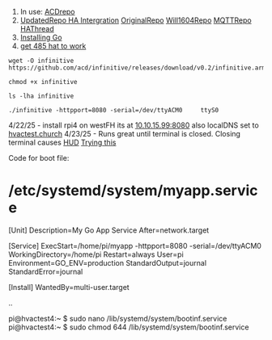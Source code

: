 1. In use: [ACDrepo](https://github.com/acd/infinitive)
2. [UpdatedRepo HA Intergration](https://github.com/gogades/hass-infinitive/tree/master)
  [OriginalRepo](https://github.com/mww012/ha_customcomponents) [Will1604Repo](https://github.com/Will1604/infinitive)
  [MQTTRepo](https://github.com/lurgh/infinitive)
  [HAThread](https://community.home-assistant.io/t/carrier-bryant-infinitive-integration/119578/22)
3. [Installing Go](https://www.e-tinkers.com/2019/06/better-way-to-install-golang-go-on-raspberry-pi/)
4. [get 485 hat to work](https://forum.openmarine.net/showthread.php?tid=4534)

```
wget -O infinitive https://github.com/acd/infinitive/releases/download/v0.2/infinitive.arm
```
```
chmod +x infinitive
```
```
ls -lha infinitive
```
```
./infinitive -httpport=8080 -serial=/dev/ttyACM0     ttyS0 
```
4/22/25 - install rpi4 on westFH its at [10.10.15.99:8080](10.10.15.99:8080) also localDNS set to [hvactest.church](hvactest.church:8080)
4/23/25 - Runs great until terminal is closed. Closing terminal causes [HUD](https://forums.raspberrypi.com/viewtopic.php?t=34073)
[Trying this](https://www.dexterindustries.com/howto/run-a-program-on-your-raspberry-pi-at-startup/)

Code for boot file:

# /etc/systemd/system/myapp.service
[Unit]
Description=My Go App Service
After=network.target

[Service]
ExecStart=/home/pi/myapp -httpport=8080 -serial=/dev/ttyACM0
WorkingDirectory=/home/pi
Restart=always
User=pi
Environment=GO_ENV=production
StandardOutput=journal
StandardError=journal

[Install]
WantedBy=multi-user.target

..

pi@hvactest4:~ $ sudo nano /lib/systemd/system/bootinf.service
pi@hvactest4:~ $ sudo chmod 644 /lib/systemd/system/bootinf.service
